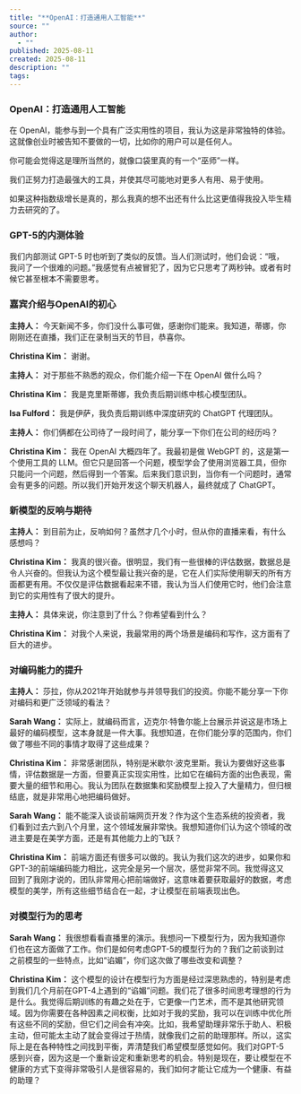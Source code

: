 ```yaml
---
title: "**OpenAI：打造通用人工智能**"
source: ""
author:
  - ""
published: 2025-08-11
created: 2025-08-11
description: ""
tags:
---
```


### **OpenAI：打造通用人工智能**

在 OpenAI，能参与到一个具有广泛实用性的项目，我认为这是非常独特的体验。这就像创业时被告知不要做的一切，比如你的用户可以是任何人。

你可能会觉得这是理所当然的，就像口袋里真的有一个“巫师”一样。

我们正努力打造最强大的工具，并使其尽可能地对更多人有用、易于使用。

如果这种指数级增长是真的，那么我真的想不出还有什么比这更值得我投入毕生精力去研究的了。

### **GPT-5的内测体验**

我们内部测试 GPT-5 时也听到了类似的反馈。当人们测试时，他们会说：“哦，我问了一个很难的问题。”我感觉有点被冒犯了，因为它只思考了两秒钟。或者有时候它甚至根本不需要思考。

### **嘉宾介绍与OpenAI的初心**

**主持人：** 今天新闻不多，你们没什么事可做，感谢你们能来。我知道，蒂娜，你刚刚还在直播，我们正在录制当天的节目，恭喜你。

**Christina Kim：** 谢谢。

**主持人：** 对于那些不熟悉的观众，你们能介绍一下在 OpenAI 做什么吗？

**Christina Kim：** 我是克里斯蒂娜，我负责后期训练中核心模型团队。

**Isa Fulford：** 我是伊萨，我负责后期训练中深度研究的 ChatGPT 代理团队。

**主持人：** 你们俩都在公司待了一段时间了，能分享一下你们在公司的经历吗？

**Christina Kim：** 我在 OpenAI 大概四年了。我最初是做 WebGPT 的，这是第一个使用工具的 LLM。但它只是回答一个问题，模型学会了使用浏览器工具，但你只能问一个问题，然后得到一个答案。后来我们意识到，当你有一个问题时，通常会有更多的问题。所以我们开始开发这个聊天机器人，最终就成了 ChatGPT。

### **新模型的反响与期待**

**主持人：** 到目前为止，反响如何？虽然才几个小时，但从你的直播来看，有什么感想吗？

**Christina Kim：** 我真的很兴奋。很明显，我们有一些很棒的评估数据，数据总是令人兴奋的。但我认为这个模型最让我兴奋的是，它在人们实际使用聊天的所有方面都更有用。不仅仅是评估数据看起来不错，我认为当人们使用它时，他们会注意到它的实用性有了很大的提升。

**主持人：** 具体来说，你注意到了什么？你希望看到什么？

**Christina Kim：** 对我个人来说，我最常用的两个场景是编码和写作，这方面有了巨大的进步。

### **对编码能力的提升**

**主持人：** 莎拉，你从2021年开始就参与并领导我们的投资。你能不能分享一下你对编码和更广泛领域的看法？

**Sarah Wang：** 实际上，就编码而言，迈克尔·特鲁尔能上台展示并说这是市场上最好的编码模型，这本身就是一件大事。我想知道，在你们能分享的范围内，你们做了哪些不同的事情才取得了这些成果？

**Christina Kim：** 非常感谢团队，特别是米歇尔·波克里斯。我认为要做好这些事情，评估数据是一方面，但要真正实现实用性，比如它在编码方面的出色表现，需要大量的细节和用心。我认为团队在数据集和奖励模型上投入了大量精力，但归根结底，就是非常用心地把编码做好。

**Sarah Wang：** 能不能深入谈谈前端网页开发？作为这个生态系统的投资者，我们看到过去六到八个月里，这个领域发展非常快。我想知道你们认为这个领域的改进主要是在美学方面，还是有其他能力上的飞跃？

**Christina Kim：** 前端方面还有很多可以做的。我认为我们这次的进步，如果你和GPT-3的前端编码能力相比，这完全是另一个层次，感觉非常不同。我觉得这又回到了我刚才说的，团队非常用心把前端做好，这意味着要获取最好的数据，考虑模型的美学，所有这些细节结合在一起，才让模型在前端表现出色。

### **对模型行为的思考**

**Sarah Wang：** 我很想看看直播里的演示。我想问一下模型行为，因为我知道你们也在这方面做了工作。你们是如何考虑GPT-5的模型行为的？我们之前谈到过之前模型的一些特点，比如“谄媚”，你们这次做了哪些改变和调整？

**Christina Kim：** 这个模型的设计在模型行为方面是经过深思熟虑的，特别是考虑到我们几个月前在GPT-4上遇到的“谄媚”问题。我们花了很多时间思考理想的行为是什么。我觉得后期训练的有趣之处在于，它更像一门艺术，而不是其他研究领域。因为你需要在各种因素之间权衡，比如对于我的奖励，我可以在训练中优化所有这些不同的奖励，但它们之间会有冲突。比如，我希望助理非常乐于助人、积极主动，但可能太主动了就会变得过于热情，就像我们之前的助理那样。所以，这实际上是在各种特性之间找到平衡，弄清楚我们希望模型感觉如何。我们对GPT-5感到兴奋，因为这是一个重新设定和重新思考的机会。特别是现在，要让模型在不健康的方式下变得非常吸引人是很容易的，我们如何才能让它成为一个健康、有益的助理？